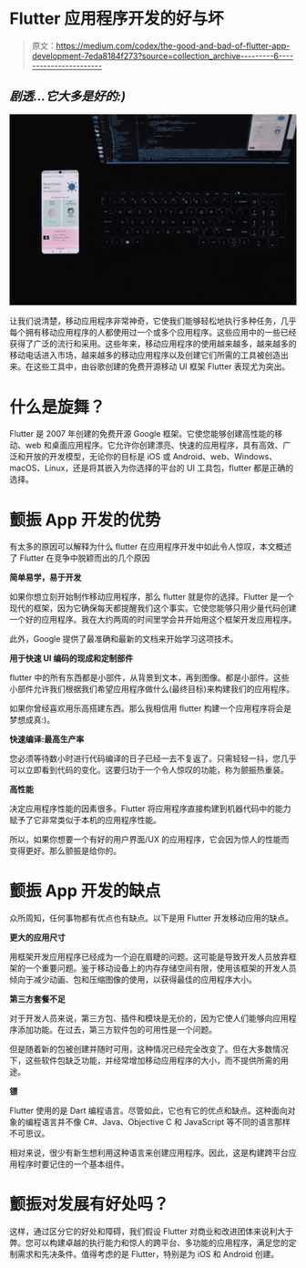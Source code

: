 # Flutter 应用程序开发的好与坏

> 原文：<https://medium.com/codex/the-good-and-bad-of-flutter-app-development-7eda8184f273?source=collection_archive---------6----------------------->

## *剧透…它大多是好的:)*

![](img/d20eb6112732a2dec5f2386fbe61c90e.png)

让我们说清楚，移动应用程序非常神奇，它使我们能够轻松地执行多种任务，几乎每个拥有移动应用程序的人都使用过一个或多个应用程序。这些应用中的一些已经获得了广泛的流行和采用。这些年来，移动应用程序的使用越来越多，越来越多的移动电话进入市场，越来越多的移动应用程序以及创建它们所需的工具被创造出来。在这些工具中，由谷歌创建的免费开源移动 UI 框架 Flutter 表现尤为突出。

# **什么是旋舞？**

Flutter 是 2007 年创建的免费开源 Google 框架。它使您能够创建高性能的移动、web 和桌面应用程序。它允许你创建漂亮、快速的应用程序，具有高效、广泛和开放的开发模型，无论你的目标是 iOS 或 Android、web、Windows、macOS、Linux，还是将其嵌入为你选择的平台的 UI 工具包，flutter 都是正确的选择。

# **颤振 App 开发的优势**

有太多的原因可以解释为什么 flutter 在应用程序开发中如此令人惊叹，本文概述了 Flutter 在竞争中脱颖而出的几个原因

**简单易学，易于开发**

如果你想立刻开始制作移动应用程序，那么 flutter 就是你的选择。Flutter 是一个现代的框架，因为它确保每天都提醒我们这个事实。它使您能够只用少量代码创建一个好的应用程序。我在大约两周的时间里学会并开始用这个框架开发应用程序。

此外，Google 提供了最准确和最新的文档来开始学习这项技术。

**用于快速 UI 编码的现成和定制部件**

flutter 中的所有东西都是小部件，从背景到文本，再到图像。都是小部件。这些小部件允许我们根据我们希望应用程序做什么(最终目标)来构建我们的应用程序。

如果你曾经喜欢用乐高搭建东西。那么我相信用 flutter 构建一个应用程序将会是梦想成真:)。

**快速编译:最高生产率**

您必须等待数小时进行代码编译的日子已经一去不复返了。只需轻轻一抖，您几乎可以立即看到代码的变化。这要归功于一个令人惊叹的功能，称为颤振热重装。

**高性能**

决定应用程序性能的因素很多。Flutter 将应用程序直接构建到机器代码中的能力赋予了它非常类似于本机的应用程序性能。

所以，如果你想要一个有好的用户界面/UX 的应用程序，它会因为惊人的性能而变得更好。那么颤振是给你的。

# **颤振 App 开发的缺点**

众所周知，任何事物都有优点也有缺点。以下是用 Flutter 开发移动应用的缺点。

**更大的应用尺寸**

用框架开发应用程序已经成为一个迫在眉睫的问题。这可能是导致开发人员放弃框架的一个重要问题。鉴于移动设备上的内存存储空间有限，使用该框架的开发人员倾向于减少动画、包和压缩图像的使用，以获得最佳的应用程序大小。

**第三方套餐不足**

对于开发人员来说，第三方包、插件和模块是无价的，因为它使人们能够向应用程序添加功能。在过去，第三方软件包的可用性是一个问题。

但是随着新的包被创建并随时可用，这种情况已经完全改变了。但在大多数情况下，这些软件包缺乏功能，并经常增加移动应用程序的大小，而不提供所需的用途。

**镖**

Flutter 使用的是 Dart 编程语言。尽管如此，它也有它的优点和缺点。这种面向对象的编程语言并不像 C#、Java、Objective C 和 JavaScript 等不同的语言那样不可思议。

相对来说，很少有新生想利用这种语言来创建应用程序。因此，这是构建跨平台应用程序时要记住的一个基本组件。

# 颤振对发展有好处吗？

这样，通过区分它的好处和障碍，我们假设 Flutter 对商业和改进团体来说利大于弊。您可以构建卓越的执行能力和惊人的跨平台、多功能的应用程序，满足您的定制需求和先决条件。值得考虑的是 Flutter，特别是为 iOS 和 Android 创建。